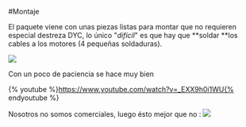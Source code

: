 #Montaje

El paquete viene con unas piezas listas para montar que no requieren especial destreza DYC, lo único "_difícil_" es que hay que **soldar **los cables a los motores (4 pequeñas soldaduras).

![](http://robotopia.es/img/cms/smart-car-para-microbit-montaje.jpg)

Con un poco de paciencia se hace muy bien

{% youtube %}https://www.youtube.com/watch?v=_EXX9h0i1WU{% endyoutube %}

Nosotros no somos comerciales, luego ésto mejor que no :
![](https://catedu.gitbooks.io/alphabot/content/assets/2018-06-30%2007_45_40-Documento1%20-%20Microsoft%20Word.png)
